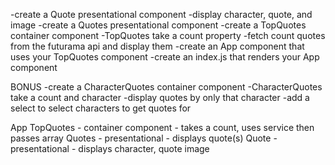 -create a Quote presentational component
-display character, quote, and image
-create a Quotes presentational component
-create a TopQuotes container component
-TopQuotes take a count property
-fetch count quotes from the futurama api and display them
-create an App component that uses your TopQuotes component
-create an index.js that renders your App component

BONUS
-create a CharacterQuotes container component
-CharacterQuotes take a count and character
-display quotes by only that character
-add a select to select characters to get quotes for



App
  TopQuotes - container component - takes a count, uses service then passes array
    Quotes - presentational - displays quote(s)
      Quote - presentational - displays character, quote image

